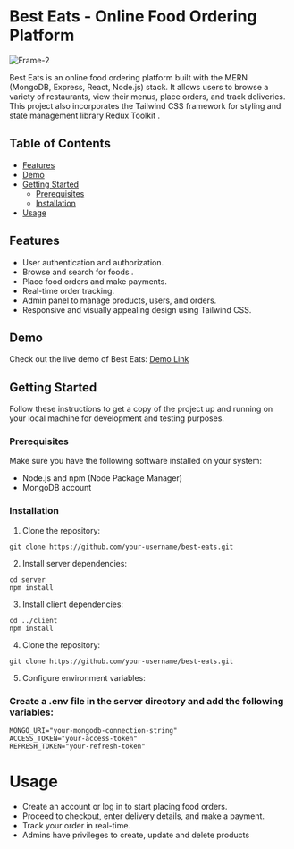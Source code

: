 # Best Eats - Online Food Ordering Platform

<img src="https://i.ibb.co/4ZHkXWf/Frame-2.jpg" alt="Frame-2" border="0">

Best Eats is an online food ordering platform built with the MERN (MongoDB, Express, React, Node.js) stack. It allows users to browse a variety of restaurants, view their menus, place orders, and track deliveries. This project also incorporates the Tailwind CSS framework for styling and state management library Redux Toolkit .

## Table of Contents

- [Features](#features)
- [Demo](#demo)
- [Getting Started](#getting-started)
  - [Prerequisites](#prerequisites)
  - [Installation](#installation)
- [Usage](#usage)

## Features

- User authentication and authorization.
- Browse and search for foods .
- Place food orders and make payments.
- Real-time order tracking.
- Admin panel to manage products, users, and orders.
- Responsive and visually appealing design using Tailwind CSS.

## Demo

Check out the live demo of Best Eats: [Demo Link](https://foodordering-app-vru8.onrender.com)

## Getting Started

Follow these instructions to get a copy of the project up and running on your local machine for development and testing purposes.

### Prerequisites

Make sure you have the following software installed on your system:

- Node.js and npm (Node Package Manager)
- MongoDB account

### Installation

1. Clone the repository:

```
git clone https://github.com/your-username/best-eats.git
```

2. Install server dependencies:

```
cd server
npm install
```

3. Install client dependencies:

```
cd ../client
npm install
```

4. Clone the repository:

```
git clone https://github.com/your-username/best-eats.git
```

5. Configure environment variables:
 ### Create a .env file in the server directory and add the following variables:

```
MONGO_URI="your-mongodb-connection-string"
ACCESS_TOKEN="your-access-token"
REFRESH_TOKEN="your-refresh-token"
```

# Usage
* Create an account or log in to start placing food orders.
* Proceed to checkout, enter delivery details, and make a payment.
* Track your order in real-time.
* Admins have privileges to create, update and delete products
